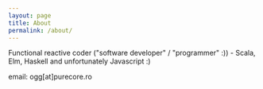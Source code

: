 ```yaml
---
layout: page
title: About
permalink: /about/
---
```


Functional reactive coder ("software developer" / "programmer" :)) - Scala, Elm, Haskell and unfortunately Javascript :)

email: ogg[at]purecore.ro
